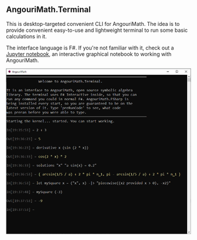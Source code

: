 ## AngouriMath.Terminal

This is desktop-targeted convenient CLI for AngouriMath. The idea is to provide convenient
easy-to-use and lightweight terminal to run some basic calculations in it.

The interface language is F#. If you're not familiar with it, check out a [Jupyter notebook](https://mybinder.org/v2/gh/asc-community/AngouriMathLab/try?filepath=HelloBook.AngouriMath.Interactive.ipynb),
an interactive graphical notebook to working with AngouriMath.

<img src="screenshot.png" width="700">